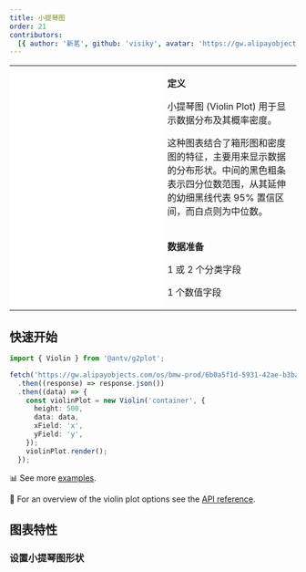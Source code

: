 ```yaml
---
title: 小提琴图
order: 21
contributors:
  [{ author: '新茗', github: 'visiky', avatar: 'https://gw.alipayobjects.com/zos/antfincdn/KAeYPA3TV0/avatar.jpeg' }]
---
```


<div class="manual-docs">

 <div data-card-type="block" data-lake-card="table" id="pLwYV" class="">
    <table class="lake-table" style="width: 100%; outline: none; border-collapse: collapse;">
      <colgroup>
        <col width="425" span="1">
        <col width="340" span="1">
      </colgroup>
      <tbody>
        <tr style="height: 33px;">
          <td colspan="1" rowspan="4" style="background:#fff">
            <Playground path="more-plots/violin/demo/basic.ts" rid="violin-basic" ratio="0"></playground>
          </td>
          <td class="style1">
          <p><strong>定义</strong></p>
            <p><span class="lake-fontsize-12">小提琴图 (Violin Plot) 用于显示数据分布及其概率密度。
</span></p>
            <p><span class="lake-fontsize-12">这种图表结合了箱形图和密度图的特征，主要用来显示数据的分布形状。中间的黑色粗条表示四分位数范围，从其延伸的幼细黑线代表 95% 置信区间，而白点则为中位数。</span></p>
          </td>
        </tr>
        <tr style="height: 33px;">
          <td colspan="1">
            <p><strong>数据准备</strong></p>
            <p><span class="lake-fontsize-12">1 或 2 个分类字段</span></p>
            <p><span class="lake-fontsize-12">1 个数值字段</span></p>
          </td>
        </tr>
      </tbody>
    </table>
  </div>

## 快速开始

<div class='sign'>

```ts
import { Violin } from '@antv/g2plot';

fetch('https://gw.alipayobjects.com/os/bmw-prod/6b0a5f1d-5931-42ae-b3ba-3c3cb77d0861.json')
  .then((response) => response.json())
  .then((data) => {
    const violinPlot = new Violin('container', {
      height: 500,
      data: data,
      xField: 'x',
      yField: 'y',
    });
    violinPlot.render();
  });
```

</div>

📊 See more <a href="/zh/examples/more-plots/violin" target='blank'>examples</a>.

🎨 For an overview of the violin plot options see the [API reference](/zh/docs/api/plots/violin).

</div>

## 图表特性

### 设置小提琴图形状

<Playground path="more-plots/violin/demo/shape.ts" rid="violin-shape"></playground>